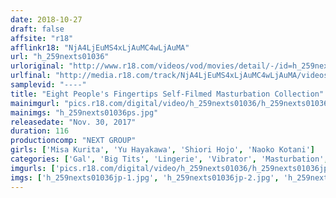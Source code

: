 ```yaml
---
date: 2018-10-27
draft: false
affsite: "r18"
afflinkr18: "NjA4LjEuMS4xLjAuMC4wLjAuMA"
url: "h_259nexts01036"
urloriginal: "http://www.r18.com/videos/vod/movies/detail/-/id=h_259nexts01036"
urlfinal: "http://media.r18.com/track/NjA4LjEuMS4xLjAuMC4wLjAuMA/videos/vod/movies/detail/-/id=h_259nexts01036"
samplevid: "----"
title: "Eight People's Fingertips Self-Filmed Masturbation Collection"
mainimgurl: "pics.r18.com/digital/video/h_259nexts01036/h_259nexts01036ps.jpg"
mainimgs: "h_259nexts01036ps.jpg"
releasedate: "Nov. 30, 2017"
duration: 116
productioncomp: "NEXT GROUP"
girls: ['Misa Kurita', 'Yu Hayakawa', 'Shiori Hojo', 'Naoko Kotani']
categories: ['Gal', 'Big Tits', 'Lingerie', 'Vibrator', 'Masturbation', 'Egg Vibrator']
imgurls: ['pics.r18.com/digital/video/h_259nexts01036/h_259nexts01036jp-1.jpg', 'pics.r18.com/digital/video/h_259nexts01036/h_259nexts01036jp-2.jpg', 'pics.r18.com/digital/video/h_259nexts01036/h_259nexts01036jp-3.jpg', 'pics.r18.com/digital/video/h_259nexts01036/h_259nexts01036jp-4.jpg', 'pics.r18.com/digital/video/h_259nexts01036/h_259nexts01036jp-5.jpg', 'pics.r18.com/digital/video/h_259nexts01036/h_259nexts01036jp-6.jpg', 'pics.r18.com/digital/video/h_259nexts01036/h_259nexts01036jp-7.jpg', 'pics.r18.com/digital/video/h_259nexts01036/h_259nexts01036jp-8.jpg', 'pics.r18.com/digital/video/h_259nexts01036/h_259nexts01036jp-9.jpg', 'pics.r18.com/digital/video/h_259nexts01036/h_259nexts01036jp-10.jpg', 'pics.r18.com/digital/video/h_259nexts01036/h_259nexts01036jp-11.jpg', 'pics.r18.com/digital/video/h_259nexts01036/h_259nexts01036jp-12.jpg', 'pics.r18.com/digital/video/h_259nexts01036/h_259nexts01036jp-13.jpg', 'pics.r18.com/digital/video/h_259nexts01036/h_259nexts01036jp-14.jpg', 'pics.r18.com/digital/video/h_259nexts01036/h_259nexts01036jp-15.jpg', 'pics.r18.com/digital/video/h_259nexts01036/h_259nexts01036jp-16.jpg', 'pics.r18.com/digital/video/h_259nexts01036/h_259nexts01036jp-17.jpg', 'pics.r18.com/digital/video/h_259nexts01036/h_259nexts01036jp-18.jpg', 'pics.r18.com/digital/video/h_259nexts01036/h_259nexts01036jp-19.jpg', 'pics.r18.com/digital/video/h_259nexts01036/h_259nexts01036jp-20.jpg']
imgs: ['h_259nexts01036jp-1.jpg', 'h_259nexts01036jp-2.jpg', 'h_259nexts01036jp-3.jpg', 'h_259nexts01036jp-4.jpg', 'h_259nexts01036jp-5.jpg', 'h_259nexts01036jp-6.jpg', 'h_259nexts01036jp-7.jpg', 'h_259nexts01036jp-8.jpg', 'h_259nexts01036jp-9.jpg', 'h_259nexts01036jp-10.jpg', 'h_259nexts01036jp-11.jpg', 'h_259nexts01036jp-12.jpg', 'h_259nexts01036jp-13.jpg', 'h_259nexts01036jp-14.jpg', 'h_259nexts01036jp-15.jpg', 'h_259nexts01036jp-16.jpg', 'h_259nexts01036jp-17.jpg', 'h_259nexts01036jp-18.jpg', 'h_259nexts01036jp-19.jpg', 'h_259nexts01036jp-20.jpg']
---
```

